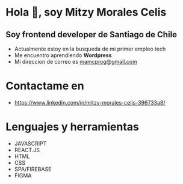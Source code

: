 # Hola 👋, soy Mitzy Morales Celis
## Soy frontend developer de Santiago de Chile
* Actualmente estoy en la busqueda de mi primer empleo tech
* Me encuentro aprendiendo **Wordpress**
* Mi direccion de correo es mamcprog@gmail.com
# Contactame en 
* https://www.linkedin.com/in/mitzy-morales-celis-396733a8/
# Lenguajes y herramientas
* JAVASCRIPT
* REACT.JS
* HTML 
* CSS
* SPA/FIREBASE
* FIGMA

